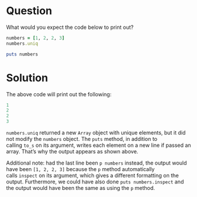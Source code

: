 # Question
What would you expect the code below to print out?
```rb
numbers = [1, 2, 2, 3]
numbers.uniq

puts numbers
```


# Solution
The above code will print out the following:

```ruby
1
2
2
3
```

`numbers.uniq` returned a new `Array` object with unique elements, but it did not modify the `numbers` object. The `puts` method, in addition to calling `to_s` on its argument, writes each element on a new line if passed an array. That’s why the output appears as shown above.

Additional note: had the last line been `p numbers` instead, the output would have been `[1, 2, 2, 3]` because the `p` method automatically calls `inspect` on its argument, which gives a different formatting on the output. Furthermore, we could have also done `puts numbers.inspect` and the output would have been the same as using the `p` method.